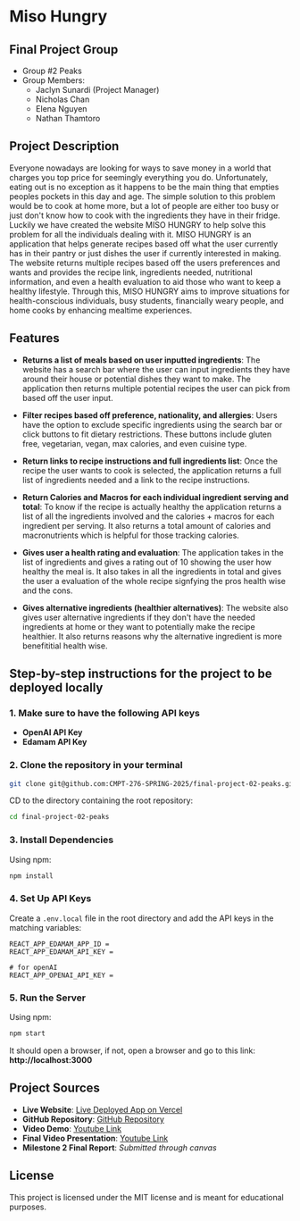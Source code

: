 # Miso Hungry


## Final Project Group
- Group #2 Peaks
- Group Members: 
    - Jaclyn Sunardi (Project Manager)
    - Nicholas Chan
    - Elena Nguyen
    - Nathan Thamtoro



## Project Description
Everyone nowadays are looking for ways to save money in a world that charges you top price for seemingly everything you do. Unfortunately, eating out is no exception as it happens to be the main thing that empties peoples pockets in this day and age. The simple solution to this problem would be to cook at home more, but a lot of people are either too busy or just don't know how to cook with the ingredients they have in their fridge. Luckily we have created the website MISO HUNGRY to help solve this problem for all the individuals dealing with it. MISO HUNGRY is an application that helps generate recipes based off what the user currently has in their pantry or just dishes the user if currently interested in making. The website returns multiple recipes based off the users preferences and wants and provides the recipe link, ingredients needed, nutritional information, and even a health evaluation to aid those who want to keep a healthy lifestyle. Through this, MISO HUNGRY aims to improve situations for health-conscious individuals, busy students, financially weary people, and home cooks by enhancing mealtime experiences. 



## Features  
- **Returns a list of meals based on user inputted ingredients**: The website has a search bar where the user can input ingredients they have around their house or potential dishes they want to make. The application then returns multiple potential recipes the user can pick from based off the user input. 

- **Filter recipes based off preference, nationality, and allergies**: Users have the option to exclude specific ingredients using the search bar or click buttons to fit dietary restrictions. These buttons include gluten free, vegetarian, vegan, max calories, and even cuisine type. 

- **Return links to recipe instructions and full ingredients list**: Once the recipe the user wants to cook is selected, the application returns a full list of ingredients needed and a link to the recipe instructions. 

- **Return Calories and Macros for each individual ingredient serving and total**: To know if the recipe is actually healthy the application returns a list of all the ingredients involved and the calories + macros for each ingredient per serving. It also returns a total amount of calories and macronutrients which is helpful for those tracking calories. 

- **Gives user a health rating and evaluation**: The application takes in the list of ingredients and gives a rating out of 10 showing the user how healthy the meal is. It also takes in all the ingredients in total and gives the user a evaluation of the whole recipe signfying the pros health wise and the cons. 

- **Gives alternative ingredients (healthier alternatives)**: The website also gives user alternative ingredients if they don't have the needed ingredients at home or they want to potentially make the recipe healthier. It also returns reasons why the alternative ingredient is more benefititial health wise. 



## Step-by-step instructions for the project to be deployed locally  

### **1. Make sure to have the following API keys**  
 

- **OpenAI API Key**  
- **Edamam API Key**  

### **2. Clone the repository in your terminal**  
```bash
git clone git@github.com:CMPT-276-SPRING-2025/final-project-02-peaks.git
```
CD to the directory containing the root repository:
```bash
cd final-project-02-peaks
```

### **3. Install Dependencies**  
Using npm:  
```bash
npm install
```

### **4. Set Up API Keys**  
Create a `.env.local` file in the root directory and add the API keys in the matching variables:  
```env
REACT_APP_EDAMAM_APP_ID =
REACT_APP_EDAMAM_API_KEY =

# for openAI
REACT_APP_OPENAI_API_KEY = 
``` 

### **5. Run the Server**  
Using npm:  
```bash
npm start
```
It should open a browser, if not, open a browser and go to this link:  
 **http://localhost:3000**  
 


## Project Sources  
- **Live Website**: [Live Deployed App on Vercel](https://final-project-02-peaks-4pc5.vercel.app/)
- **GitHub Repository**: [GitHub Repository](https://github.com/CMPT-276-SPRING-2025/final-project-02-peaks)
- **Video Demo**: [Youtube Link](https://youtu.be/xuyr_1DaKwA)
- **Final Video Presentation**: [Youtube Link](https://youtu.be/7zcDg8_w024)
- **Milestone 2 Final Report**: _Submitted through canvas_



## License 
This project is licensed under the MIT license and is meant for educational purposes. 
